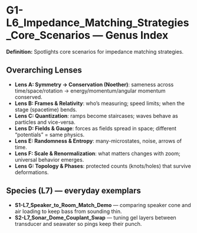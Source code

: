 # G1-L6_Impedance_Matching_Strategies_Core_Scenarios — Genus Index
**Definition:** Spotlights core scenarios for impedance matching strategies.

## Overarching Lenses

- **Lens A: Symmetry -> Conservation (Noether)**: sameness across time/space/rotation → energy/momentum/angular momentum conserved.
- **Lens B: Frames & Relativity**: who’s measuring; speed limits; when the stage (spacetime) bends.
- **Lens C: Quantization**: ramps become staircases; waves behave as particles and vice-versa.
- **Lens D: Fields & Gauge**: forces as fields spread in space; different “potentials” = same physics.
- **Lens E: Randomness & Entropy**: many-microstates, noise, arrows of time.
- **Lens F: Scale & Renormalization**: what matters changes with zoom; universal behavior emerges.
- **Lens G: Topology & Phases**: protected counts (knots/holes) that survive deformations.

## Species (L7) — everyday exemplars
- **S1-L7_Speaker_to_Room_Match_Demo** — comparing speaker cone and air loading to keep bass from sounding thin.
- **S2-L7_Sonar_Dome_Couplant_Swap** — tuning gel layers between transducer and seawater so pings keep their punch.

